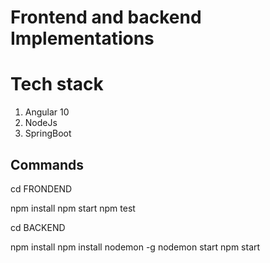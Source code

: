 # Frontend and backend Implementations 

# Tech stack
1. Angular 10
2. NodeJs
3. SpringBoot

## Commands

cd FRONDEND

npm install
npm start
npm test

cd BACKEND

npm install
npm install nodemon -g
nodemon start
npm start
